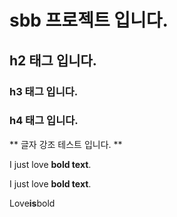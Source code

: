 # sbb 프로젝트 입니다.

## h2 태그 입니다.

### h3 태그 입니다.

### h4 태그 입니다.

** 글자 강조 테스트 입니다. **

I just love **bold text**.

I just love __bold text__.

Love**is**bold

